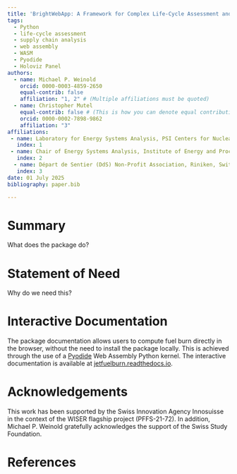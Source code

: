 ```yaml
---
title: 'BrightWebApp: A Framework for Complex Life-Cycle Assessment and Supply Chain Analysis in the Browser with WebAssembly and Brightway'
tags:
  - Python
  - life-cycle assessment
  - supply chain analysis
  - web assembly
  - WASM
  - Pyodide
  - Holoviz Panel
authors:
  - name: Michael P. Weinold
    orcid: 0000-0003-4859-2650
    equal-contrib: false
    affiliation: "1, 2" # (Multiple affiliations must be quoted)
  - name: Christopher Mutel
    equal-contrib: false # (This is how you can denote equal contributions between multiple authors)
    orcid: 0000-0002-7898-9862
    affiliation: "3"
affiliations:
 - name: Laboratory for Energy Systems Analysis, PSI Centers for Nuclear Engineering \& Sciences and Energy \& Environmental Sciences, Villigen, Switzerland
   index: 1
 - name: Chair of Energy Systems Analysis, Institute of Energy and Process Engineering, Department of Mechanical and Process Engineering, ETH Zurich, Zurich, Switzerland
   index: 2
  - name: Départ de Sentier (DdS) Non-Profit Association, Riniken, Switzerland
   index: 3
date: 01 July 2025
bibliography: paper.bib

---
```


# Summary

What does the package do?

# Statement of Need

Why do we need this?

# Interactive Documentation

The package documentation allows users to compute fuel burn directly in the browser, without the need to install the package locally. This is achieved through the use of a [Pyodide](https://pyodide.org/en/stable/) Web Assembly Python kernel. The interactive documentation is available at [jetfuelburn.readthedocs.io](https://jetfuelburn.readthedocs.io).

# Acknowledgements

This work has been supported by the Swiss Innovation Agency Innosuisse in the context of the WISER flagship project (PFFS-21-72). In addition, Michael P. Weinold gratefully acknowledges the support of the Swiss Study Foundation.

# References